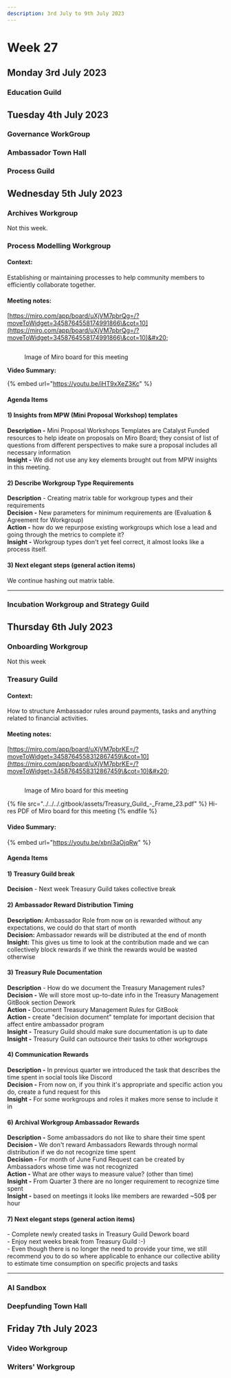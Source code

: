 ```yaml
---
description: 3rd July to 9th July 2023
---
```


# Week 27

## Monday 3rd July 2023

### Education Guild

## Tuesday 4th July 2023

### Governance WorkGroup

### Ambassador Town Hall

### Process Guild

## Wednesday 5th July 2023

### Archives Workgroup

Not this week.

### Process Modelling Workgroup

#### **Context:**&#x20;

Establishing or maintaining processes to help community members to efficiently collaborate together.

#### **Meeting notes:**&#x20;

[https://miro.com/app/board/uXjVM7pbrQg=/?moveToWidget=3458764558174991866\&cot=10](https://miro.com/app/board/uXjVM7pbrQg=/?moveToWidget=3458764558174991866\&cot=10)&#x20;



<figure><img src="../../../.gitbook/assets/Process_Modelling_Workgroup_-_Frame_1.jpg" alt=""><figcaption><p>Image of Miro board for this meeting</p></figcaption></figure>

**Video Summary:**&#x20;

{% embed url="https://youtu.be/iHT9xXeZ3Kc" %}

#### **Agenda Items**&#x20;

#### **1) Insights from MPW (Mini Proposal Workshop) templates**&#x20;

**Description -** Mini Proposal Workshops Templates are Catalyst Funded resources to help ideate on proposals on Miro Board; they consist of list of questions from different perspectives to make sure a proposal includes all necessary information \
**Insight -** We did not use any key elements brought out from MPW insights in this meeting.&#x20;

#### **2) Describe Workgroup Type Requirements**&#x20;

**Description** - Creating matrix table for workgroup types and their requirements\
**Decision -** New parameters for minimum requirements are (Evaluation & Agreement for Workgroup) \
**Action -** how do we repurpose existing workgroups which lose a lead and going through the metrics to complete it? \
**Insight -** Workgroup types don't yet feel correct, it almost looks like a process itself.

#### **3) Next elegant steps (general action items)**&#x20;

We continue hashing out matrix table.

***

### Incubation Workgroup and Strategy Guild

## Thursday 6th July 2023

### Onboarding Workgroup

Not this week

### Treasury Guild

#### **Context:**&#x20;

How to structure Ambassador rules around payments, tasks and anything related to financial activities.&#x20;

#### **Meeting notes:**&#x20;

[https://miro.com/app/board/uXjVM7pbrKE=/?moveToWidget=3458764558312867459\&cot=10](https://miro.com/app/board/uXjVM7pbrKE=/?moveToWidget=3458764558312867459\&cot=10)&#x20;



<figure><img src="../../../.gitbook/assets/Treasury_Guild_-_Frame_23.jpg" alt=""><figcaption><p>Image of Miro board for this meeting</p></figcaption></figure>

{% file src="../../../.gitbook/assets/Treasury_Guild_-_Frame_23.pdf" %}
Hi-res PDF of Miro board for this meeting
{% endfile %}

#### **Video Summary:**

{% embed url="https://youtu.be/xbnl3aOjqRw" %}

#### **Agenda Items**&#x20;

#### **1) Treasury Guild break**&#x20;

**Decision** - Next week Treasury Guild takes collective break&#x20;

#### **2) Ambassador Reward Distribution Timing**&#x20;

**Description:** Ambassador Role from now on is rewarded without any expectations, we could do that start of month \
**Decision:** Ambassador rewards will be distributed at the end of month \
**Insight:** This gives us time to look at the contribution made and we can collectively block rewards if we think the rewards would be wasted otherwise

#### **3) Treasury Rule Documentation**&#x20;

**Description** - How do we document the Treasury Management rules? \
**Decision -** We will store most up-to-date info in the Treasury Management GitBook section Dework \
**Action -** Document Treasury Management Rules for GitBook \
**Action -** create "decision document" template for important decision that affect entire ambassador program \
**Insight -** Treasury Guild should make sure documentation is up to date \
**Insight -** Treasury Guild can outsource their tasks to other workgroups

#### **4) Communication Rewards**&#x20;

**Description -** In previous quarter we introduced the task that describes the time spent in social tools like Discord \
**Decision -** From now on, if you think it's appropriate and specific action you do, create a fund request for this \
**Insight -** For some workgroups and roles it makes more sense to include it in

#### **6) Archival Workgroup Ambassador Rewards**&#x20;

**Description -** Some ambassadors do not like to share their time spent \
**Decision -** We don't reward Ambassadors Rewards through normal distribution if we do not recognize time spent \
**Decision -** For month of June Fund Request can be created by Ambassadors whose time was not recognized \
**Action -** What are other ways to measure value? (other than time) \
**Insight -** From Quarter 3 there are no longer requirement to recognize time spent \
**Insight -** based on meetings it looks like members are rewarded \~50$ per hour

#### **7) Next elegant steps** (general action items)&#x20;

&#x20;\- Complete newly created tasks in Treasury Guild Dework board \
&#x20;\- Enjoy next weeks break from Treasury Guild :-)\
&#x20;\- Even though there is no longer the need to provide your time, we still recommend you to do so where applicable to enhance our collective ability to estimate time consumption on specific projects and tasks



***

### AI Sandbox

### Deepfunding Town Hall

## Friday 7th July 2023

### Video Workgroup

### Writers' Workgroup

